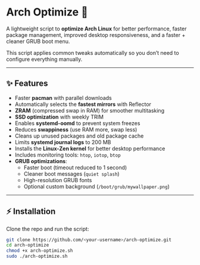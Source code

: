 # Arch Optimize 🚀

A lightweight script to **optimize Arch Linux** for better performance, faster package management, improved desktop responsiveness, and a faster + cleaner GRUB boot menu.  

This script applies common tweaks automatically so you don’t need to configure everything manually.  

---

## ✨ Features
- Faster **pacman** with parallel downloads  
- Automatically selects the **fastest mirrors** with Reflector  
- **ZRAM** (compressed swap in RAM) for smoother multitasking  
- **SSD optimization** with weekly TRIM  
- Enables **systemd-oomd** to prevent system freezes  
- Reduces **swappiness** (use RAM more, swap less)  
- Cleans up unused packages and old package cache  
- Limits **systemd journal logs** to 200 MB  
- Installs the **Linux-Zen kernel** for better desktop performance  
- Includes monitoring tools: `htop`, `iotop`, `btop`  
- **GRUB optimizations**:
  - Faster boot (timeout reduced to 1 second)  
  - Cleaner boot messages (`quiet splash`)  
  - High-resolution GRUB fonts  
  - Optional custom background (`/boot/grub/mywallpaper.png`)  

---

## ⚡ Installation
Clone the repo and run the script:

```bash
git clone https://github.com/<your-username>/arch-optimize.git
cd arch-optimize
chmod +x arch-optimize.sh
sudo ./arch-optimize.sh
